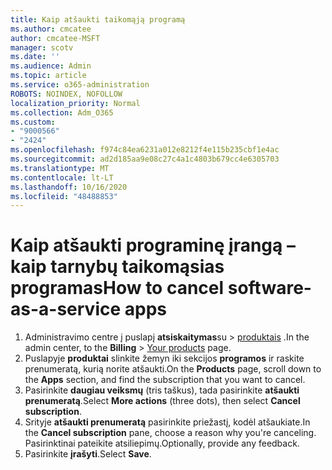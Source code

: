 ```yaml
---
title: Kaip atšaukti taikomąją programą
ms.author: cmcatee
author: cmcatee-MSFT
manager: scotv
ms.date: ''
ms.audience: Admin
ms.topic: article
ms.service: o365-administration
ROBOTS: NOINDEX, NOFOLLOW
localization_priority: Normal
ms.collection: Adm_O365
ms.custom:
- "9000566"
- "2424"
ms.openlocfilehash: f974c84ea6231a012e8212f4e115b235cbf1e4ac
ms.sourcegitcommit: ad2d185aa9e08c27c4a1c4803b679cc4e6305703
ms.translationtype: MT
ms.contentlocale: lt-LT
ms.lasthandoff: 10/16/2020
ms.locfileid: "48488853"
---
```

# <a name="how-to-cancel-software-as-a-service-apps"></a><span data-ttu-id="8eeee-102">Kaip atšaukti programinę įrangą – kaip tarnybų taikomąsias programas</span><span class="sxs-lookup"><span data-stu-id="8eeee-102">How to cancel software-as-a-service apps</span></span>

1. <span data-ttu-id="8eeee-103">Administravimo centre į puslapį **atsiskaitymas**su  >  [produktais](https://go.microsoft.com/fwlink/p/?linkid=842054) .</span><span class="sxs-lookup"><span data-stu-id="8eeee-103">In the admin center, to the **Billing** > [Your products](https://go.microsoft.com/fwlink/p/?linkid=842054) page.</span></span>
2. <span data-ttu-id="8eeee-104">Puslapyje **produktai** slinkite žemyn iki sekcijos **programos** ir raskite prenumeratą, kurią norite atšaukti.</span><span class="sxs-lookup"><span data-stu-id="8eeee-104">On the **Products** page, scroll down to the **Apps** section, and find the subscription that you want to cancel.</span></span> 
3. <span data-ttu-id="8eeee-105">Pasirinkite **daugiau veiksmų** (tris taškus), tada pasirinkite **atšaukti prenumeratą**.</span><span class="sxs-lookup"><span data-stu-id="8eeee-105">Select **More actions** (three dots), then select **Cancel subscription**.</span></span>
4. <span data-ttu-id="8eeee-106">Srityje **atšaukti prenumeratą** pasirinkite priežastį, kodėl atšaukiate.</span><span class="sxs-lookup"><span data-stu-id="8eeee-106">In the **Cancel subscription** pane, choose a reason why you're canceling.</span></span> <span data-ttu-id="8eeee-107">Pasirinktinai pateikite atsiliepimų.</span><span class="sxs-lookup"><span data-stu-id="8eeee-107">Optionally, provide any feedback.</span></span>
5. <span data-ttu-id="8eeee-108">Pasirinkite **įrašyti**.</span><span class="sxs-lookup"><span data-stu-id="8eeee-108">Select **Save**.</span></span>